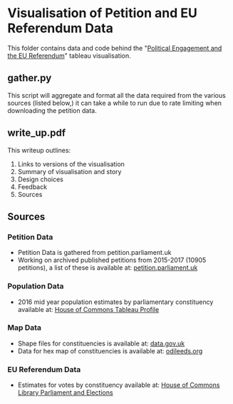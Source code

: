 # Visualisation of Petition and EU Referendum Data

This folder contains data and code behind the "[Political Engagement and the EU Referendum](https://public.tableau.com/views/SignaturesbyConstituency6th/DashboardFixedSize2?:embed=y&:display_count=yes)" tableau visualisation.

## gather.py

This script will aggregate and format all the data required from the various
sources (listed below,) it can take a while to run due to rate limiting when
downloading the petition data.

## write_up.pdf

This writeup outlines:
1. Links to versions of the visualisation
2. Summary of visualisation and story
3. Design choices
4. Feedback
5. Sources

## Sources
### Petition Data
- Petition Data is gathered from petition.parliament.uk
- Working on archived published petitions from 2015-2017 (10905 petitions), a list of these is available at: [petition.parliament.uk](https://petition.parliament.uk/archived/petitions?parliament=1&state=published)

### Population Data
- 2016 mid year population estimates by parliamentary constituency available at: [House of Commons Tableau Profile](https://public.tableau.com/profile/house.of.commons.library.statistics/#!/vizhome/Populationbyage_0/Dataconstituencyincontext)

### Map Data
- Shape files for constituencies is available at: [data.gov.uk](https://data.gov.uk/dataset/westminster-parliamentary-constituencies-december-2016-super-generalised-clipped-boundaries-in-4)
- Data for hex map of constituencies is available at: [odileeds.org](https://odileeds.org/projects/hexmaps/constituencies/)

### EU Referendum Data
- Estimates for votes by constituency available at: [House of Commons Library Parliament and Elections](https://commonslibrary.parliament.uk/parliament-and-elections/elections-elections/brexit-votes-by-constituency/)
